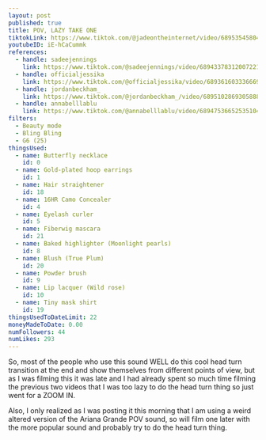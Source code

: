 ```yaml
---
layout: post
published: true
title: POV, LAZY TAKE ONE
tiktokLink: https://www.tiktok.com/@jadeontheinternet/video/6895354580436094213?sender_device=pc&sender_web_id=6891999718790268421&is_from_webapp=1
youtubeID: iE-hCaCummk
references:
  - handle: sadeejennings
    link: https://www.tiktok.com/@sadeejennings/video/6894337831200722182?sender_device=pc&sender_web_id=6891999718790268421&is_from_webapp=1
  - handle: officialjessika
    link: https://www.tiktok.com/@officialjessika/video/6893616033366691077?sender_device=pc&sender_web_id=6891999718790268421&is_from_webapp=1
  - handle: jordanbeckham_
    link: https://www.tiktok.com/@jordanbeckham_/video/6895102869305888006?sender_device=pc&sender_web_id=6891999718790268421&is_from_webapp=1
  - handle: annabelllablu
    link: https://www.tiktok.com/@annabelllablu/video/6894753665253510406?sender_device=pc&sender_web_id=6891999718790268421&is_from_webapp=1
filters:
  - Beauty mode
  - Bling Bling
  - G6 (25)
thingsUsed:
  - name: Butterfly necklace
    id: 0
  - name: Gold-plated hoop earrings
    id: 1
  - name: Hair straightener
    id: 18
  - name: 16HR Camo Concealer
    id: 4
  - name: Eyelash curler
    id: 5
  - name: Fiberwig mascara
    id: 21
  - name: Baked highlighter (Moonlight pearls)
    id: 8
  - name: Blush (True Plum)
    id: 20
  - name: Powder brush
    id: 9
  - name: Lip lacquer (Wild rose)
    id: 10
  - name: Tiny mask shirt
    id: 19
thingsUsedToDateLimit: 22
moneyMadeToDate: 0.00
numFollowers: 44
numLikes: 293
---
```


So, most of the people who use this sound WELL do this cool head turn transition at the end and show themselves from different points of view, but as I was filming this it was late and I had already spent so much time filming the previous two videos that I was too lazy to do the head turn thing so just went for a ZOOM IN.

Also, I only realized as I was posting it this morning that I am using a weird altered version of the Ariana Grande POV sound, so will film one later with the more popular sound and probably try to do the head turn thing.
